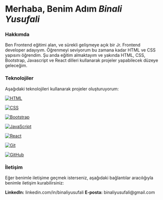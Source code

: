 <!--
### Hi there 👋


**Binaliyusufali/Binaliyusufali** is a ✨ _special_ ✨ repository because its `README.md` (this file) appears on your GitHub profile.

Here are some ideas to get you started:

- 🔭 I’m currently working on ...
- 🌱 I’m currently learning ...
- 👯 I’m looking to collaborate on ...
- 🤔 I’m looking for help with ...
- 💬 Ask me about ...
- 📫 How to reach me: ...
- 😄 Pronouns: ...
- ⚡ Fun fact: ...
-->
<h1> Merhaba, Benim Adım <i>Binali Yusufali </i> </h1>

<h3> Hakkımda </h3>
<p>Ben Frontend eğitimi alan, ve sürekli gelişmeye açık bir Jr. Frontend developer adayıyım. Öğrenmeyi seviyorum bu zamana kadar  HTML ve CSS yapısını öğrendim. Şu anda eğitim almaktayım ve yakında HTML, CSS, Bootstrap, Javascript ve React dilleri kullanarak projeler yapabilecek düzeye geleceğim.</p>
<!--
Proje Örnekleri
Proje 1: [Proje açıklaması buraya yazılabilir.]
Proje 2: [Proje açıklaması buraya yazılabilir.]
Proje 3: [Proje açıklaması buraya yazılabilir.]
-->
<h3>Teknolojiler</h3>
<p>Aşağıdaki teknolojileri kullanarak projeler oluşturuyorum:</p>

 
<a href="#"><img src="https://img.shields.io/badge/-HTML-E34F26?style=flat-square&logo=html5&logoColor=white" alt="HTML"></a>

<a href="#"><img src="https://img.shields.io/badge/-CSS-1572B6?style=flat-square&logo=css3&logoColor=white" alt="CSS"></a>

<a href="#"><img src="https://img.shields.io/badge/-Bootstrap-563D7C?style=flat-square&logo=bootstrap&logoColor=white" alt="Bootstrap"></a>

<a href="#"><img src="https://img.shields.io/badge/-JavaScript-F7DF1E?style=flat-square&logo=javascript&logoColor=black" alt="JavaScript"></a>

<a href="#"><img src="https://img.shields.io/badge/-React-61DAFB?style=flat-square&logo=react&logoColor=black" alt="React"></a>

<a href="#"><img src="https://img.shields.io/badge/-Git-F05032?style=flat-square&logo=git&logoColor=white" alt="Git"></a>

<a href="#"><img src="https://img.shields.io/badge/-GitHub-181717?style=flat-square&logo=github&logoColor=white" alt="GitHub"></a>

<h3>İletişim</h3>
<p>Eğer benimle iletişime geçmek isterseniz, aşağıdaki bağlantılar aracılığıyla benimle iletişim kurabilirsiniz:</p>

<p>
  <b>LinkedIn:</b> linkedin.com/in/binaliyusufali
  <b>E-posta:</b> binaliyusufali@gmail.com
</p>
